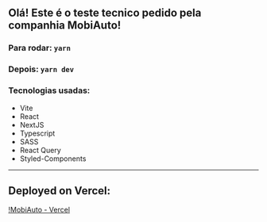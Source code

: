 ## Olá! Este é o teste tecnico pedido pela companhia MobiAuto!


### Para rodar: ``yarn``

### Depois: ``yarn dev``

### Tecnologias usadas:
- Vite
- React
- NextJS
- Typescript
- SASS
- React Query
- Styled-Components
---
## Deployed on Vercel:

[!MobiAuto - Vercel]()
